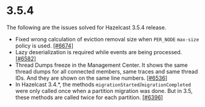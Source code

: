


# 3.5.4

The following are the issues solved for Hazelcast 3.5.4 release.

- Fixed wrong calculation of eviction removal size when `PER_NODE` `max-size` policy is used. [[#6674]](https://github.com/hazelcast/hazelcast/pull/6674)
- Lazy deserialization is required while events are being processed. [[#6582]](https://github.com/hazelcast/hazelcast/issues/6582)
- Thread Dumps freeze in the Management Center. It shows the same thread dumps for all connected members, same traces and same thread IDs. And they are shown on the same line numbers. [[#6536]](https://github.com/hazelcast/hazelcast/issues/6536)
- In Hazelcast 3.4.*, the methods `migrationStarted`/`migrationCompleted` were only called once when a partition migration was done. But in 3.5, these methods are called twice for each partition. [[#6396]](https://github.com/hazelcast/hazelcast/issues/6396)


